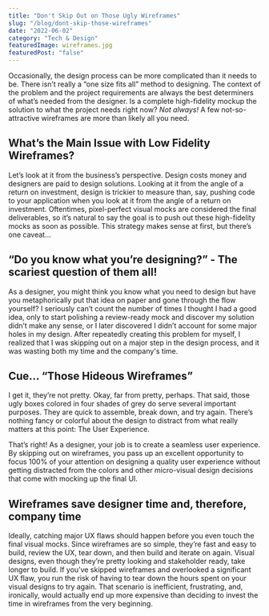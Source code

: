 ```yaml
---
title: "Don't Skip Out on Those Ugly Wireframes"
slug: "/blog/dont-skip-those-wireframes"
date: "2022-06-02"
category: "Tech & Design"
featuredImage: wireframes.jpg
featuredPost: "false"
---
```

Occasionally, the design process can be more complicated than it needs to be. There isn’t really a “one size fits all” method to designing. The context of the problem and the project requirements are always the best determiners of what’s needed from the designer. Is a complete high-fidelity mockup the solution to what the project needs right now? <em>Not always!</em> A few not-so-attractive wireframes are more than likely all you need.

## What’s the Main Issue with Low Fidelity Wireframes?
Let’s look at it from the business’s perspective. Design costs money and designers are paid to design solutions. Looking at it from the angle of a return on investment, design is trickier to measure than, say, pushing code to your application when you look at it from the angle of a return on investment. Oftentimes, pixel-perfect visual mocks are considered the final deliverables, so it’s natural to say the goal is to push out these high-fidelity mocks as soon as possible. This strategy makes sense at first, but there’s one caveat…

## “Do you know what you’re designing?” - The scariest question of them all!
As a designer, you might think you know what you need to design but have you metaphorically put that idea on paper and gone through the flow yourself? I seriously can’t count the number of times I thought I had a good idea, only to start polishing a review-ready mock and discover my solution didn’t make any sense, or I later discovered I didn’t account for some major holes in my design. After repeatedly creating this problem for myself, I realized that I was skipping out on a major step in the design process, and it was wasting both my time and the company's time.

## Cue… “Those Hideous Wireframes”

I get it, they’re not pretty. Okay, far from pretty, perhaps. That said, those ugly boxes colored in four shades of grey do serve several important purposes.
They are quick to assemble, break down, and try again.
There’s nothing fancy or colorful about the design to distract from what really matters at this point: The User Experience. 

That’s right! As a designer, your job is to create a seamless user experience. By skipping out on wireframes, you pass up an excellent opportunity to focus 100% of your attention on designing a quality user experience without getting distracted from the colors and other micro-visual design decisions that come with mocking up the final UI. 

## Wireframes save designer time and, therefore, company time

Ideally, catching major UX flaws should happen before you even touch the final visual mocks. Since wireframes are so simple, they’re fast and easy to build, review the UX, tear down, and then build and iterate on again. Visual designs, even though they’re pretty looking and stakeholder ready, take longer to build. If you’ve skipped wireframes and overlooked a significant UX flaw, you run the risk of having to tear down the hours spent on your visual designs to try again. That scenario is inefficient, frustrating, and, ironically, would actually end up more expensive than deciding to invest the time in wireframes from the very beginning.